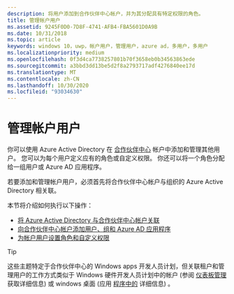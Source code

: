 ```yaml
---
description: 将用户添加到合作伙伴中心帐户，并为其分配具有特定权限的角色。
title: 管理帐户用户
ms.assetid: 9245F0D0-7D8F-4741-AFB4-FBA5601D0A9B
ms.date: 10/31/2018
ms.topic: article
keywords: windows 10，uwp，帐户用户，管理用户，azure ad，多用户，多用户
ms.localizationpriority: medium
ms.openlocfilehash: 0f3d4ca7738257801b70f3658eb0b34563863ede
ms.sourcegitcommit: a3bbd3dd13be5d2f8a2793717adf4276840ee17d
ms.translationtype: MT
ms.contentlocale: zh-CN
ms.lasthandoff: 10/30/2020
ms.locfileid: "93034630"
---
```

# <a name="manage-account-users"></a>管理帐户用户

你可以使用 Azure Active Directory 在 [合作伙伴中心](https://partner.microsoft.com/dashboard)  帐户中添加和管理其他用户。 您可以为每个用户定义应有的角色或自定义权限。 你还可以将一个角色分配给一组用户或 Azure AD 应用程序。

若要添加和管理帐户用户，必须首先将合作伙伴中心帐户与组织的 Azure Active Directory 相关联。 

本节将介绍如何执行以下操作：

-   [将 Azure Active Directory 与合作伙伴中心帐户关联](./associate-azure-ad-with-partner-center.md)
-   [向合作伙伴中心帐户添加用户、组和 Azure AD 应用程序](add-users-groups-and-azure-ad-applications.md)
-   [为帐户用户设置角色和自定义权限](set-custom-permissions-for-account-users.md)

> [!TIP]
> 这些主题特定于合作伙伴中心的 Windows apps 开发人员计划，但关联租户和管理用户的工作方式类似于 Windows 硬件开发人员计划中的帐户 (参阅 [仪表板管理](/windows-hardware/drivers/dashboard/dashboard-administration) 获取详细信息) 或 windows 桌面 (应用 [程序中的](/windows/desktop/appxpkg/windows-desktop-application-program#add-and-manage-account-users) 详细信息) 。
